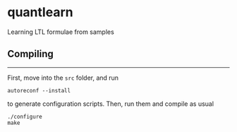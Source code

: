 # quantlearn
Learning LTL formulae from samples


## Compiling

---

First, move into the `src` folder, and run

```
autoreconf --install
```

to generate configuration scripts. Then, run them and compile as usual

```
./configure
make
```